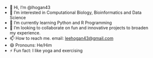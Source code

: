 - 👋 Hi, I’m @lhogan43
- 👀 I’m interested in Computational Biology, Bioinformatics and Data Science
- 🌱 I’m currently learning Python and R Programming
- 💞️ I’m looking to collaborate on fun and innovative projects to broaden my experience.
- 📫 How to reach me. email: leehogan43@gmail.com
- 😄 Pronouns: He/Him
- ⚡ Fun fact: I like yoga and exercising

<!---
lhogan43/lhogan43 is a ✨ special ✨ repository because its `README.md` (this file) appears on your GitHub profile.
You can click the Preview link to take a look at your changes.
--->
